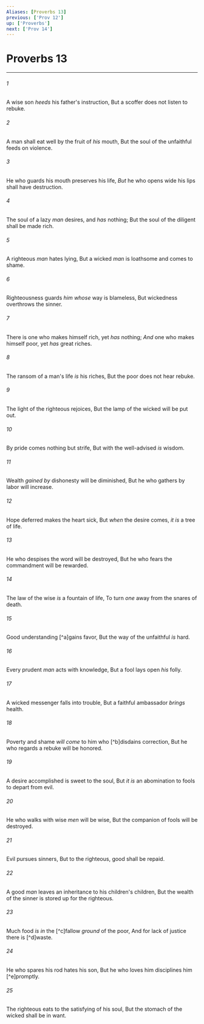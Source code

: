 ```yaml
---
Aliases: [Proverbs 13]
previous: ['Prov 12']
up: ['Proverbs']
next: ['Prov 14']
---
```

# Proverbs 13

***


###### 1 
A wise son _heeds_ his father's instruction, But a scoffer does not listen to rebuke. 

###### 2 
A man shall eat well by the fruit of _his_ mouth, But the soul of the unfaithful feeds on violence. 

###### 3 
He who guards his mouth preserves his life, _But_ he who opens wide his lips shall have destruction. 

###### 4 
The soul of a lazy _man_ desires, and _has_ nothing; But the soul of the diligent shall be made rich. 

###### 5 
A righteous _man_ hates lying, But a wicked _man_ is loathsome and comes to shame. 

###### 6 
Righteousness guards _him whose_ way is blameless, But wickedness overthrows the sinner. 

###### 7 
There is one who makes himself rich, yet _has_ nothing; _And_ one who makes himself poor, yet _has_ great riches. 

###### 8 
The ransom of a man's life _is_ his riches, But the poor does not hear rebuke. 

###### 9 
The light of the righteous rejoices, But the lamp of the wicked will be put out. 

###### 10 
By pride comes nothing but strife, But with the well-advised _is_ wisdom. 

###### 11 
Wealth _gained by_ dishonesty will be diminished, But he who gathers by labor will increase. 

###### 12 
Hope deferred makes the heart sick, But _when_ the desire comes, _it is_ a tree of life. 

###### 13 
He who despises the word will be destroyed, But he who fears the commandment will be rewarded. 

###### 14 
The law of the wise _is_ a fountain of life, To turn _one_ away from the snares of death. 

###### 15 
Good understanding [^a]gains favor, But the way of the unfaithful _is_ hard. 

###### 16 
Every prudent _man_ acts with knowledge, But a fool lays open _his_ folly. 

###### 17 
A wicked messenger falls into trouble, But a faithful ambassador _brings_ health. 

###### 18 
Poverty and shame _will come_ to him who [^b]disdains correction, But he who regards a rebuke will be honored. 

###### 19 
A desire accomplished is sweet to the soul, But _it is_ an abomination to fools to depart from evil. 

###### 20 
He who walks with wise _men_ will be wise, But the companion of fools will be destroyed. 

###### 21 
Evil pursues sinners, But to the righteous, good shall be repaid. 

###### 22 
A good _man_ leaves an inheritance to his children's children, But the wealth of the sinner is stored up for the righteous. 

###### 23 
Much food _is in_ the [^c]fallow _ground_ of the poor, And for lack of justice there is [^d]waste. 

###### 24 
He who spares his rod hates his son, But he who loves him disciplines him [^e]promptly. 

###### 25 
The righteous eats to the satisfying of his soul, But the stomach of the wicked shall be in want.
